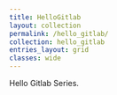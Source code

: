 ```yaml
---
title: HelloGitlab
layout: collection
permalink: /hello_gitlab/
collection: hello_gitlab
entries_layout: grid
classes: wide
---
```


Hello Gitlab Series.